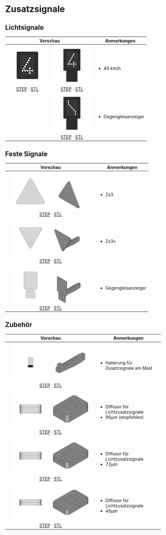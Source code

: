 # Zusatzsignale


## Lichtsignale

<table width="100%">
  <thead>
    <tr>
      <th colspan="2">Vorschau</th>
      <th>Anmerkungen</th>
    </tr>
  </thead>
  <tbody>
    <tr>
      <td width="130" align="center">
        <img src="export/ZS_Zs3_4-front.png">
        <br>
        <a href="export/ZS_Zs3_4.step">STEP</a> · <a href="export/ZS_Zs3_4.stl">STL</a>
      </td>
      <td width="130" align="center">
        <img src="export/ZS_Zs3_4_NR-front.png">
        <br>
        <a href="export/ZS_Zs3_4_NR.step">STEP</a> · <a href="export/ZS_Zs3_4_NR.stl">STL</a>
      </td>
      <td>
        <ul>
          <li>40 km/h</li>
        </ul>
      </td>
    </tr>
    <tr>
      <td width="130" align="center"></td>
      <td width="130" align="center">
        <img src="export/ZS_Zs6_NR-front.png">
        <br>
        <a href="export/ZS_Zs6_NR.step">STEP</a> · <a href="export/ZS_Zs6_NR.stl">STL</a>
      </td>
      <td>
        <ul>
          <li>Gegengleisanzeiger</li>
        </ul>
      </td>
    </tr>
  </tbody>
</table>

## Feste Signale

<table width="100%">
  <thead>
    <tr>
      <th colspan="1">Vorschau</th>
      <th>Anmerkungen</th>
    </tr>
  </thead>
  <tbody>
    <tr>
      <td width="280" align="center">
        <img src="export/ZS_Zs3_Fest-front.png" width="45.0%">
        <img src="export/ZS_Zs3_Fest-axo.png" width="45.0%">
        <br>
        <a href="export/ZS_Zs3_Fest.step">STEP</a> · <a href="export/ZS_Zs3_Fest.stl">STL</a>
      </td>
      <td>
        <ul>
          <li>Zs3</li>
        </ul>
      </td>
    </tr>
    <tr>
      <td width="280" align="center">
        <img src="export/ZS_Zs3v_Fest-front.png" width="45.0%">
        <img src="export/ZS_Zs3v_Fest-axo.png" width="45.0%">
        <br>
        <a href="export/ZS_Zs3v_Fest.step">STEP</a> · <a href="export/ZS_Zs3v_Fest.stl">STL</a>
      </td>
      <td>
        <ul>
          <li>Zs3v</li>
        </ul>
      </td>
    </tr>
    <tr>
      <td width="280" align="center">
        <img src="export/ZS_Zs6_Fest_NR-front.png" width="45.0%">
        <img src="export/ZS_Zs6_Fest_NR-axo.png" width="45.0%">
        <br>
        <a href="export/ZS_Zs6_Fest_NR.step">STEP</a> · <a href="export/ZS_Zs6_Fest_NR.stl">STL</a>
      </td>
      <td>
        <ul>
          <li>Gegengleisanzeiger</li>
        </ul>
      </td>
    </tr>
  </tbody>
</table>

## Zubehör

<table width="100%">
  <thead>
    <tr>
      <th colspan="1">Vorschau</th>
      <th>Anmerkungen</th>
    </tr>
  </thead>
  <tbody>
    <tr>
      <td width="280" align="center">
        <img src="export/ZS_Halterung-front.png" width="45.0%">
        <img src="export/ZS_Halterung-axo.png" width="45.0%">
        <br>
        <a href="export/ZS_Halterung.step">STEP</a> · <a href="export/ZS_Halterung.stl">STL</a>
      </td>
      <td>
        <ul>
          <li>Halterung für Zusatzsignale am Mast</li>
        </ul>
      </td>
    </tr>
    <tr>
      <td width="280" align="center">
        <img src="export/ZS_Diffusor_96um-front.png" width="45.0%">
        <img src="export/ZS_Diffusor_96um-axo.png" width="45.0%">
        <br>
        <a href="export/ZS_Diffusor_96um.step">STEP</a> · <a href="export/ZS_Diffusor_96um.stl">STL</a>
      </td>
      <td>
        <ul>
          <li>Diffusor für Lichtzusatzsignale</li>
          <li>96µm (empfohlen)</li>
        </ul>
      </td>
    </tr>
    <tr>
      <td width="280" align="center">
        <img src="export/ZS_Diffusor_72um-front.png" width="45.0%">
        <img src="export/ZS_Diffusor_72um-axo.png" width="45.0%">
        <br>
        <a href="export/ZS_Diffusor_72um.step">STEP</a> · <a href="export/ZS_Diffusor_72um.stl">STL</a>
      </td>
      <td>
        <ul>
          <li>Diffusor für Lichtzusatzsignale</li>
          <li>72µm</li>
        </ul>
      </td>
    </tr>
    <tr>
      <td width="280" align="center">
        <img src="export/ZS_Diffusor_48um-front.png" width="45.0%">
        <img src="export/ZS_Diffusor_48um-axo.png" width="45.0%">
        <br>
        <a href="export/ZS_Diffusor_48um.step">STEP</a> · <a href="export/ZS_Diffusor_48um.stl">STL</a>
      </td>
      <td>
        <ul>
          <li>Diffusor für Lichtzusatzsignale</li>
          <li>48µm</li>
        </ul>
      </td>
    </tr>
  </tbody>
</table>
